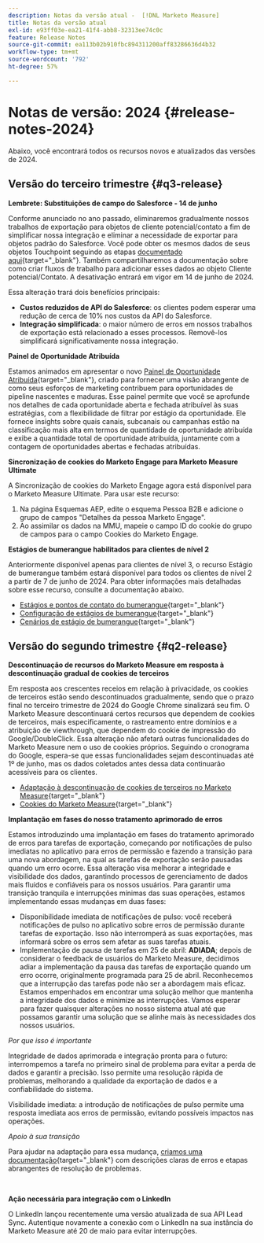 ```yaml
---
description: Notas da versão atual -  [!DNL Marketo Measure]
title: Notas da versão atual
exl-id: e93ff03e-ea21-41f4-abb8-32313ee74c0c
feature: Release Notes
source-git-commit: ea113b02b910fbc894311200aff83286636d4b32
workflow-type: tm+mt
source-wordcount: '792'
ht-degree: 57%

---
```


# Notas de versão: 2024 {#release-notes-2024}

Abaixo, você encontrará todos os recursos novos e atualizados das versões de 2024.

## Versão do terceiro trimestre {#q3-release}

<p>

**Lembrete: Substituições de campo do Salesforce - 14 de junho**

Conforme anunciado no ano passado, eliminaremos gradualmente nossos trabalhos de exportação para objetos de cliente potencial/contato a fim de simplificar nossa integração e eliminar a necessidade de exportar para objetos padrão do Salesforce. Você pode obter os mesmos dados de seus objetos Touchpoint seguindo as etapas [documentado aqui](/help/release-notes/previous-releases/2023.md#deprecations){target="_blank"}. Também compartilharemos a documentação sobre como criar fluxos de trabalho para adicionar esses dados ao objeto Cliente potencial/Contato. A desativação entrará em vigor em 14 de junho de 2024.

Essa alteração trará dois benefícios principais:

* **Custos reduzidos de API do Salesforce**: os clientes podem esperar uma redução de cerca de 10% nos custos da API do Salesforce.
* **Integração simplificada**: o maior número de erros em nossos trabalhos de exportação está relacionado a esses processos. Removê-los simplificará significativamente nossa integração.

**Painel de Oportunidade Atribuída**

Estamos animados em apresentar o novo [Painel de Oportunidade Atribuída](/help/marketo-measure-discover-ui/dashboards/attributed-opportunity-dashboard.md){target="_blank"}, criado para fornecer uma visão abrangente de como seus esforços de marketing contribuem para oportunidades de pipeline nascentes e maduras. Esse painel permite que você se aprofunde nos detalhes de cada oportunidade aberta e fechada atribuível às suas estratégias, com a flexibilidade de filtrar por estágio da oportunidade. Ele fornece insights sobre quais canais, subcanais ou campanhas estão na classificação mais alta em termos de quantidade de oportunidade atribuída e exibe a quantidade total de oportunidade atribuída, juntamente com a contagem de oportunidades abertas e fechadas atribuídas.

**Sincronização de cookies do Marketo Engage para Marketo Measure Ultimate**

A Sincronização de cookies do Marketo Engage agora está disponível para o Marketo Measure Ultimate. Para usar este recurso:

1. Na página Esquemas AEP, edite o esquema Pessoa B2B e adicione o grupo de campos &quot;Detalhes da pessoa Marketo Engage&quot;.
1. Ao assimilar os dados na MMU, mapeie o campo ID do cookie do grupo de campos para o campo Cookies do Marketo Engage.

**Estágios de bumerangue habilitados para clientes de nível 2**

Anteriormente disponível apenas para clientes de nível 3, o recurso Estágio de bumerangue também estará disponível para todos os clientes de nível 2 a partir de 7 de junho de 2024. Para obter informações mais detalhadas sobre esse recurso, consulte a documentação abaixo.

* [Estágios e pontos de contato do bumerangue](/help/advanced-marketo-measure-features/boomerang/boomerang-stages-and-touchpoints.md){target="_blank"}
* [Configuração de estágios de bumerangue](/help/advanced-marketo-measure-features/boomerang/setting-up-boomerang-stages.md){target="_blank"}
* [Cenários de estágio de bumerangue](/help/advanced-marketo-measure-features/boomerang/boomerang-stage-scenarios.md){target="_blank"}

<p>

## Versão do segundo trimestre {#q2-release}

<p>

**Descontinuação de recursos do Marketo Measure em resposta à descontinuação gradual de cookies de terceiros**

Em resposta aos crescentes receios em relação à privacidade, os cookies de terceiros estão sendo descontinuados gradualmente, sendo que o prazo final no terceiro trimestre de 2024 do Google Chrome sinalizará seu fim. O Marketo Measure descontinuará certos recursos que dependem de cookies de terceiros, mais especificamente, o rastreamento entre domínios e a atribuição de viewthrough, que dependem do cookie de impressão do Google/DoubleClick. Essa alteração não afetará outras funcionalidades do Marketo Measure nem o uso de cookies próprios. Seguindo o cronograma do Google, espera-se que essas funcionalidades sejam descontinuadas até 1º de junho, mas os dados coletados antes dessa data continuarão acessíveis para os clientes.

* [Adaptação à descontinuação de cookies de terceiros no Marketo Measure](https://nation.marketo.com/t5/employee-blogs/adapting-to-third-party-cookie-deprecation-in-marketo-measure/ba-p/345110){target="_blank"}
* [Cookies do Marketo Measure](/help/marketo-measure-tracking/setting-up-tracking/marketo-measure-cookies.md){target="_blank"}

**Implantação em fases do nosso tratamento aprimorado de erros**

Estamos introduzindo uma implantação em fases do tratamento aprimorado de erros para tarefas de exportação, começando por notificações de pulso imediatas no aplicativo para erros de permissão e fazendo a transição para uma nova abordagem, na qual as tarefas de exportação serão pausadas quando um erro ocorre. Essa alteração visa melhorar a integridade e visibilidade dos dados, garantindo processos de gerenciamento de dados mais fluidos e confiáveis para os nossos usuários. Para garantir uma transição tranquila e interrupções mínimas das suas operações, estamos implementando essas mudanças em duas fases:

* Disponibilidade imediata de notificações de pulso: você receberá notificações de pulso no aplicativo sobre erros de permissão durante tarefas de exportação. Isso não interromperá as suas exportações, mas informará sobre os erros sem afetar as suas tarefas atuais.
* Implementação de pausa de tarefas em 25 de abril: **ADIADA**; depois de considerar o feedback de usuários do Marketo Measure, decidimos adiar a implementação da pausa das tarefas de exportação quando um erro ocorre, originalmente programada para 25 de abril. Reconhecemos que a interrupção das tarefas pode não ser a abordagem mais eficaz. Estamos empenhados em encontrar uma solução melhor que mantenha a integridade dos dados e minimize as interrupções. Vamos esperar para fazer quaisquer alterações no nosso sistema atual até que possamos garantir uma solução que se alinhe mais às necessidades dos nossos usuários.

_Por que isso é importante_

Integridade de dados aprimorada e integração pronta para o futuro: interrompemos a tarefa no primeiro sinal de problema para evitar a perda de dados e garantir a precisão. Isso permite uma resolução rápida de problemas, melhorando a qualidade da exportação de dados e a confiabilidade do sistema.

Visibilidade imediata: a introdução de notificações de pulso permite uma resposta imediata aos erros de permissão, evitando possíveis impactos nas operações.

_Apoio à sua transição_

Para ajudar na adaptação para essa mudança, [criamos uma documentação](/help/configuration-and-setup/getting-started-with-marketo-measure/error-notifications.md){target="_blank"} com descrições claras de erros e etapas abrangentes de resolução de problemas.

<br>

**Ação necessária para integração com o LinkedIn**

O LinkedIn lançou recentemente uma versão atualizada de sua API Lead Sync. Autentique novamente a conexão com o LinkedIn na sua instância do Marketo Measure até 20 de maio para evitar interrupções.

